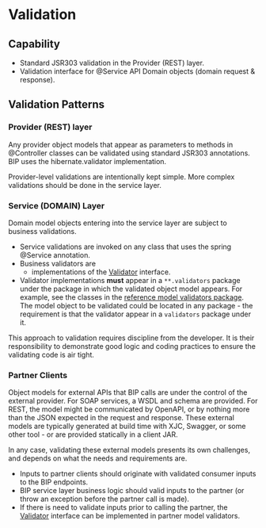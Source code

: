 # Validation

## Capability
- Standard JSR303 validation in the Provider (REST) layer.
- Validation interface for @Service API Domain objects (domain request & response).

## Validation Patterns

### Provider (REST) layer
Any provider object models that appear as parameters to methods in @Controller classes can be validated using standard JSR303 annotations. BIP uses the hibernate.validator implementation.

Provider-level validations are intentionally kept simple. More complex validations should be done in the service layer.

### Service (DOMAIN) Layer
Domain model objects entering into the service layer are subject to business validations.
- Service validations are invoked on any class that uses the spring @Service annotation.
- Business validators are
  - implementations of the [Validator](https://github.com/department-of-veterans-affairs/ocp-framework/blob/master/bip-framework-libraries/src/main/java/gov/va/bip/framework/validation/Validator.java) interface.
- Validator implementations **must** appear in a `**.validators` package under the package in which the validated object model appears. For example, see the classes in the [reference model validators package](https://github.ec.va.gov/EPMO/bip-ocp-ref-spring-boot/tree/master/bip-reference-person/src/main/java/gov/va/bip/reference/person/model/validators). The model object to be validated could be located in any package - the requirement is that the validator appear in a `validators` package under it.

This approach to validation requires discipline from the developer. It is their responsibility to demonstrate good logic and coding practices to ensure the validating code is air tight.

### Partner Clients
Object models for external APIs that BIP calls are under the control of the external provider. For SOAP services, a WSDL and schema are provided. For REST, the model might be communicated by OpenAPI, or by nothing more than the JSON expected in the request and response. These external models are typically generated at build time with XJC, Swagger, or some other tool - or are provided statically in a client JAR.

In any case, validating these external models presents its own challenges, and depends on what the needs and requirements are.
- Inputs to partner clients should originate with validated consumer inputs to the BIP endpoints.
- BIP service layer business logic should valid inputs to the partner (or throw an exception before the partner call is made).
- If there is need to validate inputs prior to calling the partner, the [Validator](https://github.com/department-of-veterans-affairs/ocp-framework/blob/master/bip-framework-libraries/src/main/java/gov/va/bip/framework/validation/Validator.java) interface can be implemented in partner model validators.
